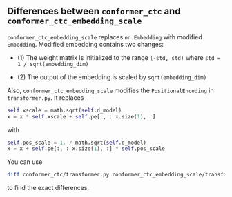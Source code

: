 ## Differences between `conformer_ctc` and `conformer_ctc_embedding_scale`

`conformer_ctc_embedding_scale` replaces `nn.Embedding` with modified
`Embedding`. Modified embedding contains two changes:

  - (1) The weight matrix is initialized to the range `(-std, std)` where
    `std = 1 / sqrt(embedding_dim)`

  - (2) The output of the embedding is scaled by `sqrt(embedding_dim)`

Also, `conformer_ctc_embedding_scale` modifies the `PositionalEncoding`
in `transformer.py`. It replaces

```python
self.xscale = math.sqrt(self.d_model)
x = x * self.xscale + self.pe[:, : x.size(1), :]
```
with

```python
self.pos_scale = 1. / math.sqrt(self.d_model)
x = x + self.pe[:, : x.size(1), :] * self.pos_scale
```

You can use

```bash
diff conformer_ctc/transformer.py conformer_ctc_embedding_scale/transformer.py
```

to find the exact differences.
